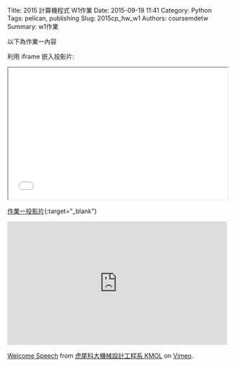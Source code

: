 Title: 2015 計算機程式 W1作業
Date: 2015-09-19 11:41
Category: Python
Tags: pelican, publishing
Slug: 2015cp_hw_w1
Authors: coursemdetw
Summary: w1作業

以下為作業一內容

利用 iframe 嵌入投影片:

<iframe src="40423144_cp_w1_p.html" width="500" height="300"></iframe>

[作業一投影片](40423144_cp_w1_p.html){:target="_blank"}

<iframe src="https://player.vimeo.com/video/137724068" width="500" height="281" frameborder="0" webkitallowfullscreen mozallowfullscreen allowfullscreen></iframe> <p><a href="https://vimeo.com/137724068">Welcome Speech</a> from <a href="https://vimeo.com/user24079973">虎尾科大機械設計工程系 KMOL</a> on <a href="https://vimeo.com">Vimeo</a>.</p>
